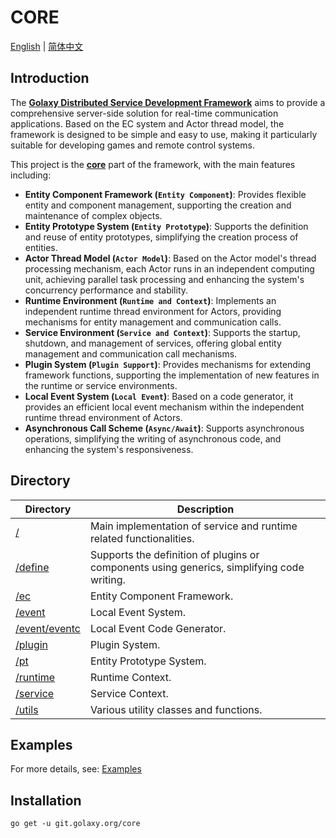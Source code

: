 # CORE
[English](./README.md) | [简体中文](./README.zh_CN.md)

## Introduction
The [**Golaxy Distributed Service Development Framework**](https://github.com/pangdogs/framework) aims to provide a comprehensive server-side solution for real-time communication applications. Based on the EC system and Actor thread model, the framework is designed to be simple and easy to use, making it particularly suitable for developing games and remote control systems.

This project is the [**core**](https://github.com/pangdogs/core) part of the framework, with the main features including:

- **Entity Component Framework (`Entity Component`)**: Provides flexible entity and component management, supporting the creation and maintenance of complex objects.
- **Entity Prototype System (`Entity Prototype`)**: Supports the definition and reuse of entity prototypes, simplifying the creation process of entities.
- **Actor Thread Model (`Actor Model`)**: Based on the Actor model's thread processing mechanism, each Actor runs in an independent computing unit, achieving parallel task processing and enhancing the system's concurrency performance and stability.
- **Runtime Environment (`Runtime and Context`)**: Implements an independent runtime thread environment for Actors, providing mechanisms for entity management and communication calls.
- **Service Environment (`Service and Context`)**: Supports the startup, shutdown, and management of services, offering global entity management and communication call mechanisms.
- **Plugin System (`Plugin Support`)**: Provides mechanisms for extending framework functions, supporting the implementation of new features in the runtime or service environments.
- **Local Event System (`Local Event`)**: Based on a code generator, it provides an efficient local event mechanism within the independent runtime thread environment of Actors.
- **Asynchronous Call Scheme (`Async/Await`)**: Supports asynchronous operations, simplifying the writing of asynchronous code, and enhancing the system's responsiveness.

## Directory
| Directory | Description |
| --------- | ----------- |
| [/](https://github.com/pangdogs/core) | Main implementation of service and runtime related functionalities. |
| [/define](https://github.com/pangdogs/core/tree/main/define) | Supports the definition of plugins or components using generics, simplifying code writing. |
| [/ec](https://github.com/pangdogs/core/tree/main/ec) | Entity Component Framework. |
| [/event](https://github.com/pangdogs/core/tree/main/event) | Local Event System. |
| [/event/eventc](https://github.com/pangdogs/core/tree/main/event/eventc) | Local Event Code Generator. |
| [/plugin](https://github.com/pangdogs/core/tree/main/plugin) | Plugin System. |
| [/pt](https://github.com/pangdogs/core/tree/main/pt) | Entity Prototype System. |
| [/runtime](https://github.com/pangdogs/core/tree/main/runtime) | Runtime Context. |
| [/service](https://github.com/pangdogs/core/tree/main/service) | Service Context. |
| [/utils](https://github.com/pangdogs/core/tree/main/utils) | Various utility classes and functions. |

## Examples

For more details, see: [Examples](https://github.com/pangdogs/examples)

## Installation
```
go get -u git.golaxy.org/core
```
